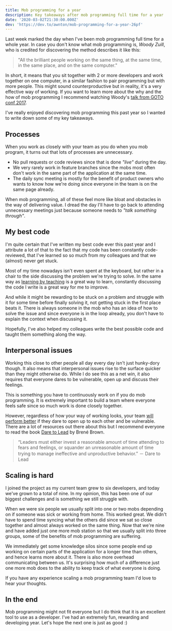 ```yaml
---
title: Mob programming for a year
description: Key takeaways after mob programming full time for a year
date: '2020-03-02T21:30:00.000Z'
dev: 'https://dev.to/awnton/mob-programming-for-a-year-26pf'
---
```


Last week marked the day when I've been mob programming full time for a whole year. In case you don't know what mob programming is, _Woody Zuill_, who is credited for discovering the method describes it like this:

> "All the brilliant people working on the same thing, at the same time, in the same place, and on the same computer."

In short, it means that you sit together with 2 or more developers and work together on one computer, in a similar fashion to pair programming but with more people. This might sound counterproductive but in reality, it's a very effective way of working. If you want to learn more about the why and the how of mob programming I recommend watching Woody's [talk from GOTO conf 2017](https://www.youtube.com/watch?v=SHOVVnRB4h0).

I've really enjoyed discovering mob programming this past year so I wanted to write down some of my key takeaways.

## Processes

When you work as closely with your team as you do when you mob program, it turns out that lots of processes are unnecessary.

- No pull requests or code reviews since that is done _"live"_ during the day.
- We very rarely work in feature branches since the mobs most often don't work in the same part of the application at the same time.
- The daily sync meeting is mostly for the benefit of product owners who wants to know how we're doing since everyone in the team is on the same page already.

When mob programming, all of these feel more like bloat and obstacles in the way of delivering value. I dread the day I'll have to go back to attending unnecessary meetings just because someone needs to _"talk something through"_.

## My best code

I'm quite certain that I've written my best code ever this past year and I attribute a lot of that to the fact that my code has been constantly code-reviewed, that I've learned so so much from my colleagues and that we (almost) never get stuck.

Most of my time nowadays isn't even spent at the keyboard, but rather in a chair to the side discussing the problem we're trying to solve. In the same way as [learning by teaching](https://en.wikipedia.org/wiki/Learning_by_teaching) is a great way to learn, constantly discussing the code I write is a great way for me to improve.

And while it might be rewarding to be stuck on a problem and struggle with it for some time before finally solving it, not getting stuck in the first place beats it. There is always someone in the mob who has an idea of how to solve the issue and since everyone is in the loop already, you don't have to explain the context when discussing it.

Hopefully, I've also helped my colleagues write the best possible code and taught them something along the way.

## Interpersonal issues

Working this close to other people all day every day isn't just hunky-dory though. It also means that interpersonal issues rise to the surface quicker than they might otherwise do. While I do see this as a net win, it also requires that everyone dares to be vulnerable, open up and discuss their feelings.

This is something you have to continuously work on if you do mob programming. It is extremely important to build a team where everyone feels safe since so much work is done closely together.

However, regardless of how your way of working looks, your team [will perform better](https://rework.withgoogle.com/blog/five-keys-to-a-successful-google-team/) if they dare to open up to each other and be vulnerable. There are a lot of resources out there about this but I recommend everyone to read the book [Dare to Lead](https://www.amazon.com/Dare-Lead-Brave-Conversations-Hearts/dp/0399592520) by Brené Brown.

> “Leaders must either invest a reasonable amount of time attending to fears and feelings, or squander an unreasonable amount of time trying to manage ineffective and unproductive behavior.” － Dare to Lead

## Scaling is hard

I joined the project as my current team grew to six developers, and today we've grown to a total of nine. In my opinion, this has been one of our biggest challenges and is something we still struggle with.

When we were six people we usually split into one or two mobs depending on if someone was sick or working from home. This worked great. We didn't have to spend time syncing what the others did since we sat so close together and almost always worked on the same thing. Now that we're nine and have added just one more mob station so that we usually split into three groups, some of the benefits of mob programming are suffering.

We immediately get some knowledge silos since some people end up working on certain parts of the application for a longer time than others, and hence learns more about it. There is also more overhead communicating between us. It's surprising how much of a difference just one more mob does to the ability to keep track of what everyone is doing.

If you have any experience scaling a mob programming team I'd love to hear your thoughts.

## In the end

Mob programming might not fit everyone but I do think that it is an excellent tool to use as a developer. I've had an extremely fun, rewarding and developing year. Let's hope the next one is just as good :)
